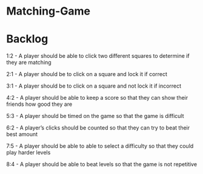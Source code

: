 # Matching-Game

# Backlog
 1:2 - A player should be able to click two different squares to determine if they are matching
 
 2:1 - A player should be to click on a square and lock it if correct 
 
 3:1 - A player should be to click on a square and not lock it if incorrect
 
 4:2 - A player should be able to keep a score so that they can show their friends how good they are
 
 5:3 - A player should be timed on the game so that the game is difficult
 
 6:2 - A player’s clicks should be counted so that they can try to beat their best amount
 
 7:5 - A player should be able to able to select a difficulty so that they could play harder levels
 
 8:4 - A player should be able to beat levels so that the game is not repetitive
  
